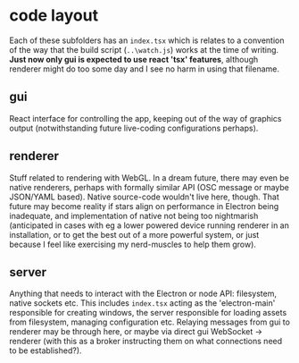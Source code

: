 # code layout

Each of these subfolders has an `index.tsx` which is relates to a convention of the way that the build script (`..\watch.js`) works at the time of writing.  **Just now only gui is expected to use react 'tsx' features**, although renderer might do too some day and I see no harm in using that filename.

## gui
React interface for controlling the app, keeping out of the way of graphics output (notwithstanding future live-coding configurations perhaps).

## renderer
Stuff related to rendering with WebGL.  In a dream future, there may even be native renderers,
perhaps with formally similar API (OSC message or maybe JSON/YAML based).  Native source-code wouldn't live here, though.  That future may become reality if stars align on performance in Electron being inadequate, and implementation of native not being too nightmarish (anticipated in cases with eg a lower powered device running renderer in an installation, or to get the best out of a more powerful system, or just because I feel like exercising my nerd-muscles to help them grow).

## server
Anything that needs to interact with the Electron or node API: filesystem, native sockets etc.  This includes `index.tsx` acting as the 'electron-main' responsible for creating windows, the server responsible for loading assets from filesystem, managing configuration etc. Relaying messages from gui to renderer may be through here, or maybe via direct gui WebSocket -> renderer (with this as a broker instructing them on what connections need to be established?).